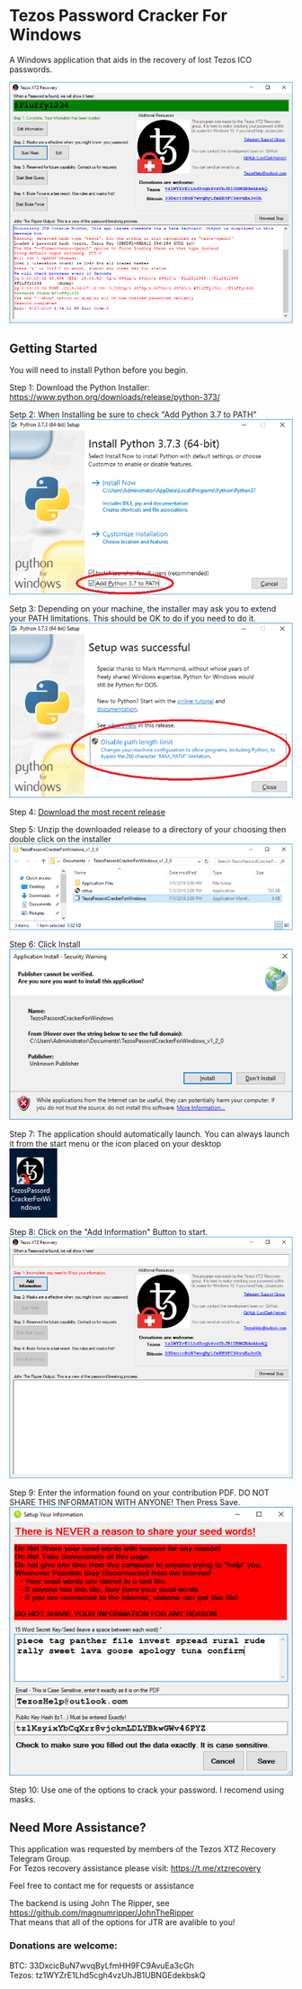 # Tezos Password Cracker For Windows
A Windows application that aids in the recovery of lost Tezos ICO passwords. 

![Screenshot](./TezosPassordCrackerForWindows/Screenshots/Screenshot-FoundPassword.png)

## Getting Started

You will need to install Python before you begin.

Step 1: Download the Python Installer: https://www.python.org/downloads/release/python-373/

Setp 2: When Installing be sure to check "Add Python 3.7 to PATH"<br>
![Install-Python-Add-To-Path](./TezosPassordCrackerForWindows/Screenshots/Install-Python-Add-To-Path.png)

Setp 3: Depending on your machine, the installer may ask you to extend your PATH limitations. This should be OK to do if you need to do it.<br>
![Install-Python-Disable-Path-Lenght-Limit](./TezosPassordCrackerForWindows/Screenshots/Install-Python-Disable-Path-Lenght-Limit.png)

Step 4: [Download the most recent release](https://github.com/LordDarkHelmet/TezosPassordCrackerForWindows/releases) 

Step 5: Unzip the downloaded release to a directory of your choosing then double click on the installer<br>
![Install-Open-Installer](./TezosPassordCrackerForWindows/Screenshots/Install-Open-Installer.png)

Step 6: Click Install<br>
![Install-Start-Install](./TezosPassordCrackerForWindows/Screenshots/Install-Start-Install.png)

Step 7: The application should automatically launch. You can always launch it from the start menu or the icon placed on your desktop<br>
![Icon](./TezosPassordCrackerForWindows/Screenshots/Install-Icon.png)

Step 8: Click on the "Add Information" Button to start.<br>
![First Screen](./TezosPassordCrackerForWindows/Screenshots/screenshot-First-Time.png)

Step 9: Enter the information found on your contribution PDF. DO NOT SHARE THIS INFORMATION WITH ANYONE! Then Press Save.<br>
![Enter Your Information](./TezosPassordCrackerForWindows/Screenshots/Screenshot-EnterYourSeedEmailPublicAddress.png)

Step 10: Use one of the options to crack your password. I recomend using masks.
 
## Need More Assistance?

This application was requested by members of the Tezos XTZ Recovery Telegram Group. <br>
For Tezos recovery assistance please visit: https://t.me/xtzrecovery 

Feel free to contact me for requests or assistance

The backend is using John The Ripper, see https://github.com/magnumripper/JohnTheRipper <br>
That means that all of the options for JTR are avalible to you!

### Donations are welcome:
BTC:   33DxcicBuN7wvqByLfmHH9FC9AvuEa3cGh <br>
Tezos: tz1WYZrE1Lhd5cgh4vzUhJB1UBNGEdekbskQ
